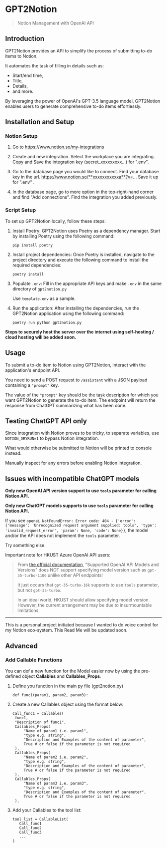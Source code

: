 # GPT2Notion

> Notion Management with OpenAI API

## Introduction

GPT2Notion provides an API to simplify the process of submitting to-do items to Notion. 

It automates the task of filling in details such as:
* Start/end time,
* Title,
* Details,
* and more.

By leveraging the power of OpenAI's GPT-3.5 language model, GPT2Notion enables users to generate comprehensive to-do items effortlessly.

## Installation and Setup

### Notion Setup

1. Go to https://www.notion.so/my-integrations

2. Create and new integration. Select the workplace you are integrating. Copy and Save the integration key (secret_xxxxxxxxx...) for ".env".

3. Go to the database page you would like to connect. Find your database key in the url. https://www.notion.so/**xxxxxxxxxxxa**?v=... Save it up for ".env" .

4. In the database page, go to more option in the top-right-hand corner and find "Add connections". Find the integration you added previously.

### Script Setup

To set up GPT2Notion locally, follow these steps:

1. Install Poetry: GPT2Notion uses Poetry as a dependency manager. Start by installing Poetry using the following command:
   ```
   pip install poetry
   ```

2. Install project dependencies: Once Poetry is installed, navigate to the project directory and execute the following command to install the required dependencies:
   ```
   poetry install
   ```
   
3. Populate `.env`: Fill in the appropriate API keys and make `.env` in the same directory of `gpt2notion.py`
   
   Use `template.env` as a sample. 

5. Run the application: After installing the dependencies, run the GPT2Notion application using the following command:
   ```
   poetry run python gpt2notion.py
   ```


**Steps to securely host the server over the internet using self-hosting / cloud hosting will be added soon.**

## Usage

To submit a to-do item to Notion using GPT2Notion, interact with the application's endpoint API. 

You need to send a POST request to `/assistant` with a JSON payload containing a `"prompt"` key. 

The value of the `"prompt"` key should be the task description for which you want GPT2Notion to generate the to-do item. The endpoint will return the response from ChatGPT summarizing what has been done. 

## Testing ChatGPT API only

Since integration with Notion proves to be tricky, to separate variables, use `NOTION_DRYRUN=1` to bypass Notion integration. 

What would otherwise be submitted to Notion will be printed to console instead. 

Manually inspect for any errors before enabling Notion integration. 

## Issues with incompatible ChatGPT models

**Only new OpenAI API version support to use `tools` parameter for calling Notion API.**

**Only new ChatGPT models supports to use `tools` parameter for calling Notion API.**

If you see `openai.NotFoundError: Error code: 404 - {'error': {'message': 'Unrecognized request argument supplied: tools', 'type': 'invalid_request_error', 'param': None, 'code': None}}`, the model and/or the API does not implement the `tools` parameter. 

Try something else. 

Important note for HKUST Azure OpenAI API users:

> From [the official documentation](https://itsc.hkust.edu.hk/services/it-infrastructure/azure-openai-api-service), "Supported OpenAI API Models and Versions" does NOT support specifying model version such as `gpt-35-turbo-1106` unlike other API endpoints!
>
> It just occurs that `gpt-35-turbo-16k` supports to use `tools` parameter, but not `gpt-35-turbo`.
>
> In an ideal world, HKUST should allow specifying model version. However, the current arrangement may be due to insurmountable limitations. 

---

This is a personal project initiated because I wanted to do voice control for my Notion eco-system.
This Read Me will be updated soon. 

## Advanced
### Add Callable Functions

You can def a new function for the Model easier now by using the pre-defined object **Callables** and **Callables_Props**.

1. Define you function in the main py file (gpt2notion.py)
   ```
   def func1(param1, param2, param3):
   ```
2. Create a new Callables object using the format below:
   ```
   Call_func1 = Callables(
    func1,
    "Description of func1",
    Callables_Props(
        "Name of param1 i.e. param1",
        "type e.g. string", 
        "Description and Examples of the content of parameter", 
        True # or false if the parameter is not required
    ),
    Callables_Props(
        "Name of param2 i.e. param2",
        "type e.g. string", 
        "Description and Examples of the content of parameter", 
        True # or false if the parameter is not required
    ),
    Callables_Props(
        "Name of param3 i.e. param3",
        "type e.g. string", 
        "Description and Examples of the content of parameter", 
        True # or false if the parameter is not required
    ),
   ```
3. Add your Callables to the tool list:
   ```
   tool_list = CallableList(
      Call_func1
      Call_func2
      Call_func3
      ...
   )
   ```
